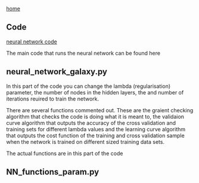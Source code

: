 [home](https://github.com/angelajburden/angelajburden.github.io/blob/master/index.md)

## Code

[neural network code](https://github.com/angelajburden/QSO_neural_network)


 The main code that runs the neural network can be found here
 
 ## neural_network_galaxy.py

In this part of the code you can change the lambda (regularisation) parameter, the number of nodes in the hidden layers, the and number of iterations reuired to train the network.   

There are several functions commented out. These are the graient checking algorithm that checks the code is doing what it is meant to, the validaion curve algorithm that outputs the accuracy of the cross validation and training sets for different lambda values and the learning curve algorithm that outputs the cost function of the training and cross validation sample when the network is trained on different sized training data sets.

The actual functions are in this part of the code

## NN_functions_param.py
